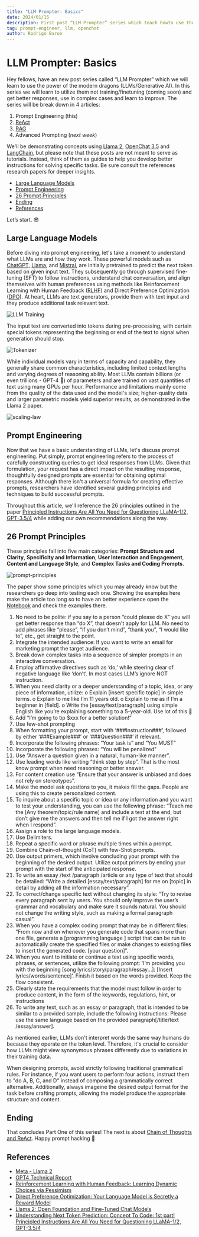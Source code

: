 ```yaml
---
title: "LLM Prompter: Basics"
date: 2024/01/15
description: First post “LLM Prompter” series which teach howto use the power of the modern dragons (LLMs/Generative AI).
tag: prompt-engineer, llm, openchat
author: Rodrigo Baron
---
```


# LLM Prompter: Basics

Hey fellows, have an new post series called “LLM Prompter” which we will learn to use the power of the modern dragons (LLMs/Generative AI). In this series we will learn to utilize them not training/finetuning (coming soon)  and get better responses, use in complex cases and learn to improve. The series will be break down in 4 articles:

1. Prompt Engineering (this)
2. [ReAct](llm-prompter-react)
3. [RAG](llm-prompter-rag)
4. Advanced Prompting (*next week*)

We'll be demonstrating concepts using [Llama 2](https://ai.meta.com/llama/), [OpenChat 3.5](https://github.com/imoneoi/openchat) and [LangChain](https://www.langchain.com/), but please note that these posts are not meant to serve as tutorials. Instead, think of them as guides to help you develop better instructions for solving specific tasks. Be sure consult the references research papers for deeper insights.

- [Large Language Models](#large-language-models)
- [Prompt Engineering](#prompt-engineering)
- [26 Prompt Principles](#26-prompt-principles)
- [Ending](#ending)
- [References](#references)

Let’s start. 😎

## Large Language Models

Before diving into prompt engineering, let's take a moment to understand what LLMs are and how they work. These powerful models such as [ChatGPT](https://arxiv.org/abs/2303.08774), [Llama](https://ai.meta.com/llama/), and [Mistral](https://mistral.ai/news/mixtral-of-experts/), are initially pretrained to predict the next token based on given input text. They subsequently go through supervised fine-tuning (SFT) to follow instructions, understand chat conversation, and align themselves with human preferences using methods like Reinforcement Learning with Human Feedback ([RLHF](https://arxiv.org/abs/2305.18438)) and Direct Preference Optimization ([DPO](https://arxiv.org/abs/2305.18290)). At heart, LLMs are text generators, provide them with text input and they produce additional task relevant text.

![LLM Training](/images/prompter/llm-training.png "Understanding Next Token Prediction: Concept To Code: 1st part!")

The input text are converted into tokens during pre-processing, with certain special tokens representing the beginning or end of the text to signal when generation should stop.

![Tokenizer](/images/prompter/tokenizer.png "Understanding Next Token Prediction: Concept To Code: 1st part!")

While individual models vary in terms of capacity and capability, they generally share common characteristics, including limited context lengths and varying degrees of reasoning ability. Most LLMs contain billions (or even trillions - GPT-4 👀) of parameters and are trained on vast quantities of text using many GPUs per hour. Performance and limitations mainly come from the quality of the data used and the model's size; higher-quality data and larger parametric models yield superior results, as demonstrated in the Llama 2 paper.

![scaling-law](/images/prompter/scaling-law.png "Llama 2: Open Foundation and Fine-Tuned Chat Models")

## Prompt Engineering

Now that we have a basic understanding of LLMs, let's discuss prompt engineering. Put simply, prompt engineering refers to the process of carefully constructing queries to get ideal responses from LLMs. Given that formulation, your request has a direct impact on the resulting response, thoughtfully designed prompts are essential for obtaining optimal responses. Although there isn't a universal formula for creating effective prompts, researchers have identified several guiding principles and techniques to build successful prompts.

Throughout this article, we'll reference the 26 principles outlined in the paper [Principled Instructions Are All You Need for Questioning LLaMA-1/2, GPT-3.5/4](https://arxiv.org/abs/2312.16171) while adding our own recommendations along the way.

## 26 Prompt Principles

These principles fall into five main categories: **Prompt Structure and Clarity**, **Specificity and Information**, **User Interaction and Engagement**, **Content and Language Style**, and **Complex Tasks and Coding Prompts**.

![prompt-principles](/images/prompter/prompt-principles.png "Principled Instructions Are All You Need for Questioning LLaMA-1/2, GPT-3.5/4")

The paper show some principles which you may already know but the researchers go deep into testing each one. Showing the examples here make the article too long so to have an better experience open the [Notebook](https://github.com/rodrigobaron/site_content/blob/main/prompt/1_prompt_engineer.ipynb) and check the examples there.

1. No need to be polite: if you say to a person “could please do X” you will get better response than “do X”, that doesn't apply for LLM. No need to add phrases like “please”, “if you don’t  mind”, “thank you”, “I would like to”, etc.,  get straight to the point.
2. Integrate the intended audience: If you want to write an email for marketing prompt the target audience.
3. Break down complex tasks into a sequence of simpler prompts in an interactive conversation.
4. Employ affirmative directives such as ‘do,’ while steering clear of negative language like ‘don’t’. In most cases LLM’s ignore NOT instruction.
5. When you need clarity or a deeper understanding of a topic, idea, or any piece of information, utilize:
o Explain [insert specific topic] in simple terms.
o Explain to me like I’m 11 years old.
o Explain to me as if I’m a beginner in [field].
o Write the [essay/text/paragraph] using simple English like you’re explaining something to a 5-year-old.
Use lot of this 🙂
6. Add “I’m going to tip $xxx for a better solution!”
7. Use few-shot prompting
8. When formatting your prompt, start with ‘###Instruction###’, followed by either ‘###Example###’ or ‘###Question###’ if relevant.
9. Incorporate the following phrases: “Your task is” and “You MUST”
10. Incorporate the following phrases: “You will be penalized”
11. Use ”Answer a question given in a natural, human-like manner”.
12. Use leading words like writing “think step by step”. That is the most know prompt when need reasoning or better answer.
13. For content creation use “Ensure that your answer is unbiased and does not rely on stereotypes”.
14. Make the model ask questions to you, it makes fill the gaps. People are using this to create personalized content.
15. To inquire about a specific topic or idea or any information and you want to test your understanding, you can use the following phrase: “Teach me the [Any theorem/topic/rule name] and include a test at the end, but don’t give me the answers and then tell me if I got the answer right when I respond”.
16. Assign a role to the large language models.
17. Use Delimiters.
18. Repeat a specific word or phrase multiple times within a prompt.
19. Combine Chain-of-thought (CoT) with few-Shot prompts.
20. Use output primers, which involve concluding your prompt with the beginning of the desired output. Utilize output primers by ending your prompt with the start of the anticipated response.
21. To write an essay /text /paragraph /article or any type of text that should be detailed: “Write a detailed [essay/text/paragraph] for me on [topic] in detail by adding all the information necessary”.
22. To correct/change specific text without changing its style: “Try to revise every paragraph sent by users. You should only improve the user’s grammar and vocabulary and make sure it sounds natural. You should not change the writing style, such as making a formal paragraph casual”.
23. When you have a complex coding prompt that may be in different files: “From now and on whenever you generate code that spans more than one file, generate a [programming language ] script that can be run to automatically create the specified files or make changes to existing files to insert the generated code. [your question]”.
24. When you want to initiate or continue a text using specific words, phrases, or sentences, utilize the following prompt:
’I’m providing you with the beginning [song lyrics/story/paragraph/essay...]: [Insert lyrics/words/sentence]’. Finish it based on the words provided. Keep the flow consistent.
25. Clearly state the requirements that the model must follow in order to produce content, in the form of the keywords, regulations, hint, or instructions
26. To write any text, such as an essay or paragraph, that is intended to be similar to a provided sample, include the following instructions: Please use the same language based on the provided paragraph[/title/text /essay/answer].

As mentioned earlier, LLMs don't interpret words the same way humans do because they operate on the token level. Therefore, it's crucial to consider how LLMs might view synonymous phrases differently due to variations in their training data. 

When designing prompts, avoid strictly following traditional grammatical rules. For instance, if you want users to perform four actions, instruct them to "do A, B, C, and D" instead of composing a grammatically correct alternative. Additionally, always imageine the desired output format for the task before crafting prompts, allowing the model produce the appropriate structure and content.

## Ending

That concludes Part One of this series! The next is about [Chain of Thoughts and ReAct](llm-prompter-react). Happy prompt hacking 🙂


## References

- [Meta - Llama 2](https://ai.meta.com/llama/)
- [GPT4 Technical Report](https://arxiv.org/abs/2303.08774)
- [Reinforcement Learning with Human Feedback: Learning Dynamic Choices via Pessimism](https://arxiv.org/abs/2305.18438)
- [Direct Preference Optimization: Your Language Model is Secretly a Reward Model](https://arxiv.org/abs/2305.18290)
- [Llama 2: Open Foundation and Fine-Tuned Chat Models](https://arxiv.org/abs/2307.09288)
- [Understanding Next Token Prediction: Concept To Code: 1st part!](https://medium.com/@akash.kesrwani99/understanding-next-token-prediction-concept-to-code-1st-part-7054dabda347)
[Principled Instructions Are All You Need for Questioning LLaMA-1/2, GPT-3.5/4](https://arxiv.org/abs/2312.16171)